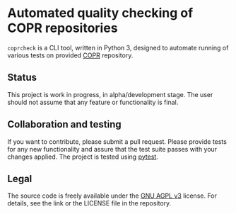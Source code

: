 # Automated quality checking of COPR repositories

`coprcheck` is a CLI tool, written in Python 3, designed to automate running of
various tests on provided [COPR][copr] repository.

## Status

This project is work in progress, in alpha/development stage. The user should
not assume that any feature or functionality is final.

## Collaboration and testing

If you want to contribute, please submit a pull request. Please provide tests
for any new functionality and assure that the test suite passes with your changes
applied. The project is tested using [pytest][].

## Legal

The source code is freely available under the [GNU AGPL v3][agpl] license. For
details, see the link or the LICENSE file in the repository.

[agpl]: https://www.gnu.org/licenses/agpl.html "GNU Affero General Public License, Version 3"
[copr]: https://copr.fedorainfracloud.org/ "COPR – Fedora build system"
[pytest]: http://pytest.org/ "pytest: a mature full-featured Python testing tool"

